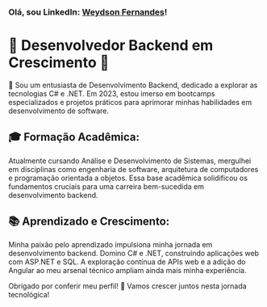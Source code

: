 ### Olá, sou **LinkedIn:** [Weydson Fernandes](https://www.linkedin.com/in/weydson-fernandes/)!

# 🚀 Desenvolvedor Backend em Crescimento 🚀

👋 Sou um entusiasta de Desenvolvimento Backend, dedicado a explorar as tecnologias C# e .NET. Em 2023, estou imerso em bootcamps especializados e projetos práticos para aprimorar minhas habilidades em desenvolvimento de software.

## 🎓 Formação Acadêmica:
Atualmente cursando Análise e Desenvolvimento de Sistemas, mergulhei em disciplinas como engenharia de software, arquitetura de computadores e programação orientada a objetos. Essa base acadêmica solidificou os fundamentos cruciais para uma carreira bem-sucedida em desenvolvimento backend.

## 📚 Aprendizado e Crescimento:
Minha paixão pelo aprendizado impulsiona minha jornada em desenvolvimento backend. Domino C# e .NET, construindo aplicações web com ASP.NET e SQL. A exploração contínua de APIs web e a adição do Angular ao meu arsenal técnico ampliam ainda mais minha experiência.

Obrigado por conferir meu perfil! 🚀 Vamos crescer juntos nesta jornada tecnológica!
